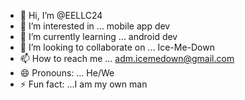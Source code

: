 - 👋 Hi, I’m @EELLC24
- 👀 I’m interested in ... mobile app dev
- 🌱 I’m currently learning ... android dev
- 💞️ I’m looking to collaborate on ... Ice-Me-Down
- 📫 How to reach me ... adm.icemedown@gmail.com  
- 😄 Pronouns: ... He/We
- ⚡ Fun fact: ...I am my own man

<!---
EELLC24/EELLC24 is a ✨ special ✨ repository because its `README.md` (this file) appears on your GitHub profile.
You can click the Preview link to take a look at your changes.
--->

